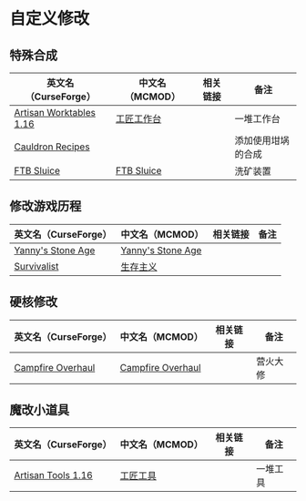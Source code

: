# 自定义修改

## 特殊合成

| 英文名（CurseForge）                                                                            | 中文名（MCMOD）                                    | 相关链接 | 备注               |
| ----------------------------------------------------------------------------------------------- | -------------------------------------------------- | -------- | ------------------ |
| [Artisan Worktables 1.16](https://www.curseforge.com/minecraft/mc-mods/artisan-worktables-1-16) | [工匠工作台](https://www.mcmod.cn/class/3553.html) |          | 一堆工作台         |
| [Cauldron Recipes](https://www.curseforge.com/minecraft/mc-mods/cauldron-recipes)               |                                                    |          | 添加使用坩埚的合成 |
| [FTB Sluice](https://www.curseforge.com/minecraft/mc-mods/ftb-sluice)                           | [FTB Sluice](https://www.mcmod.cn/class/5141.html) |          | 洗矿装置           |

## 修改游戏历程

| 英文名（CurseForge）                                                                 | 中文名（MCMOD）                                           | 相关链接 | 备注 |
| ------------------------------------------------------------------------------------ | --------------------------------------------------------- | -------- | ---- |
| [Yanny's Stone Age](https://www.curseforge.com/minecraft/mc-mods/stone-age-by-yanny) | [Yanny's Stone Age](https://www.mcmod.cn/class/4290.html) |          |      |
| [Survivalist](https://www.curseforge.com/minecraft/mc-mods/survivalist)              | [生存主义](https://www.mcmod.cn/class/862.html)           |          |      |

## 硬核修改

| 英文名（CurseForge）                                                                | 中文名（MCMOD）                                           | 相关链接 | 备注     |
| ----------------------------------------------------------------------------------- | --------------------------------------------------------- | -------- | -------- |
| [Campfire Overhaul](https://www.curseforge.com/minecraft/mc-mods/campfire-overhaul) | [Campfire Overhaul](https://www.mcmod.cn/class/4037.html) |          | 营火大修 |

## 魔改小道具

| 英文名（CurseForge）                                                                  | 中文名（MCMOD）                                  | 相关链接 | 备注     |
| ------------------------------------------------------------------------------------- | ------------------------------------------------ | -------- | -------- |
| [Artisan Tools 1.16](https://www.curseforge.com/minecraft/mc-mods/artisan-tools-1-16) | [工匠工具](https://www.mcmod.cn/class/3948.html) |          | 一堆工具 |
